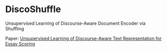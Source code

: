 # DiscoShuffle
Unsupervised Learning of Discourse-Aware Document Encoder via Shuffling

Paper: 
[Unsupervised Learning of Discourse-Aware Text Representation for Essay Scoring](#https://www.aclweb.org/anthology/P19-2053.pdf)

